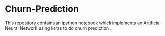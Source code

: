 # Churn-Prediction
This repository contains an ipython notebook which implements an Artificial Neural Network using keras to do churn prediction .
